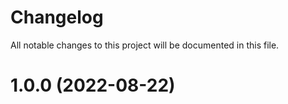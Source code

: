 # Changelog

All notable changes to this project will be documented in this file.

# 1.0.0 (2022-08-22)
